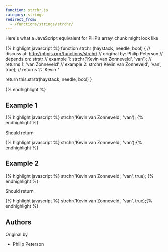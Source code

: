 ```yaml
---
function: strchr.js
category: strings
redirect_from:
  - /functions/strings/strchr/
---
```


<!-- WARNING! This file is auto generated by `npm run web:inject`, do not edit by hand -->

Here's what a JavaScript equivalent for PHP’s array_chunk might look like

{% highlight javascript %}
function strchr (haystack, needle, bool) {
  //  discuss at: http://phpjs.org/functions/strchr/
  // original by: Philip Peterson
  //  depends on: strstr
  //   example 1: strchr('Kevin van Zonneveld', 'van');
  //   returns 1: 'van Zonneveld'
  //   example 2: strchr('Kevin van Zonneveld', 'van', true);
  //   returns 2: 'Kevin '

  return this.strstr(haystack, needle, bool)
}

{% endhighlight %}

## Example 1

{% highlight javascript %}
strchr('Kevin van Zonneveld', 'van');
{% endhighlight %}

Should return

{% highlight javascript %}
strchr('Kevin van Zonneveld', 'van');{% endhighlight %}

## Example 2

{% highlight javascript %}
strchr('Kevin van Zonneveld', 'van', true);
{% endhighlight %}

Should return

{% highlight javascript %}
strchr('Kevin van Zonneveld', 'van', true);{% endhighlight %}


## Authors


Original by

- Philip Peterson

